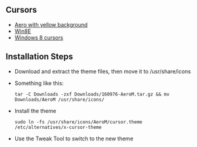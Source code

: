 ## Cursors ##
- [Aero with yellow background](http://gnome-look.org/content/show.php/Aero+with+yellow+background?content=160976)
- [Win8E](http://gnome-look.org/content/show.php/Win8E?content=160758)
- [Windows 8 cursors](http://gnome-look.org/content/show.php/Windows+8+cursors?content=155025)

## Installation Steps ##
- Download and extract the theme files, then move it to /usr/share/icons
- Something like this: 

    `tar -C Downloads -zxf Downloads/160976-AeroM.tar.gz && mv Downloads/AeroM /usr/share/icons/`

- Install the theme

    `sudo ln -fs /usr/share/icons/AeroM/cursor.theme /etc/alternatives/x-cursor-theme`

- Use the Tweak Tool to switch to the new theme
